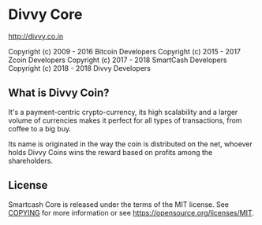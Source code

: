 Divvy Core
=====================================

http://divvy.co.in

 Copyright (c) 2009 - 2016 Bitcoin Developers
 Copyright (c) 2015 - 2017 Zcoin Developers
 Copyright (c) 2017 - 2018 SmartCash Developers
 Copyright (c) 2018 - 2018 Divvy Developers

What is Divvy Coin?
----------------

It's a payment-centric crypto-currency, its high scalability and a larger volume of 
currencies makes it perfect for all types of transactions, from coffee to a big buy.

Its name is originated in the way the coin is distributed on the net, whoever holds 
Divvy Coins wins the reward based on profits among the shareholders.

License
-------

Smartcash Core is released under the terms of the MIT license. See [COPYING](COPYING) for more
information or see https://opensource.org/licenses/MIT.

